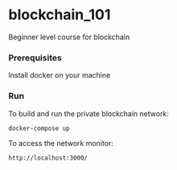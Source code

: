 # blockchain_101
Beginner level course for blockchain

### Prerequisites

Install docker on your machine

### Run

To build and run the private blockchain network:

```
docker-compose up
``` 

To access the network monitor:

```
http://localhost:3000/
```
